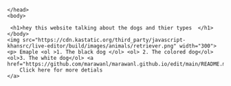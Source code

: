 
<!DOCTYPE html>
<html>
    <head>
        <title>Project: Recipe book</title>
        <meta charset="utf-8">
       
    </head> 
    <body>
       
     <h1>hey this website talking about the dogs and thier types  </h1>
    </body> 
    <img src="https://cdn.kastatic.org/third_party/javascript-khansrc/live-editor/build/images/animals/retriever.png" width="300"> <p> Emaple <ol >1. The black dog </ol> <ol> 2. The colored dog</ol> <ol>3. The white dog</ol> <a href="https://github.com/marawanl/marawanl.github.io/edit/main/README.md">
        Click here for more detials
    </a>
</html>
